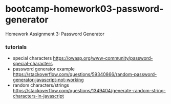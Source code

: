 # bootcamp-homework03-password-generator
Homework Assignment 3: Password Generator



### tutorials

* special characters https://owasp.org/www-community/password-special-characters
* password generator example https://stackoverflow.com/questions/59340866/random-password-generator-javascript-not-working
* random characters/strings https://stackoverflow.com/questions/1349404/generate-random-string-characters-in-javascript
